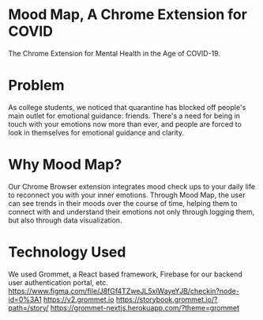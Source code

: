 # Mood Map, A Chrome Extension for COVID
The Chrome Extension for Mental Health in the Age of COVID-19.

# Problem
As college students, we noticed that quarantine has blocked off people's main outlet for emotional guidance: friends. There's a need for being in touch with your emotions now more than ever, and people are forced to look in themselves for emotional guidance and clarity. 
 
# Why Mood Map?
Our Chrome Browser extension integrates mood check ups to your daily life to reconnect you with your inner emotions. Through Mood Map, the user can see trends in their moods over the course of time, helping them to connect with and understand their emotions not only through logging them, but also through data visualization. 
 
 
# Technology Used
We used Grommet, a React based framework, Firebase for our backend user authentication portal, etc. 
https://www.figma.com/file/J8fGf4TZweJL5xlWayeYJB/checkin?node-id=0%3A1
https://v2.grommet.io
https://storybook.grommet.io/?path=/story/
https://grommet-nextjs.herokuapp.com/?theme=grommet


